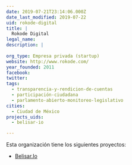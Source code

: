 ```yaml
---
date: 2019-07-21T23:14:06.000Z
date_last_modified: 2019-07-22
uid: rokode-digital
title: |
  Rokode Digital
legal_name: 
description: |
  
org_type: Empresa privada (startup)
website: http://www.rokode.com/
year_founded: 2011
facebook: 
twitter: 
tags:
  - transparencia-y-rendicion-de-cuentas
  - participación-ciudadana
  - parlamento-abierto-monitoreo-legislativo
cities: 
  - Ciudad de México
projects_uids:
  - belisar-io

---
```


Esta organización tiene los siguientes proyectos:

- [Belisar.Io](/proyectos/belisar-io)
